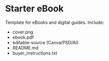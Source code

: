 # Starter eBook

Template for eBooks and digital guides. Include:
- cover.png
- ebook.pdf
- editable-source (Canva/PSD/AI)
- README.md
- buyer_instructions.txt
